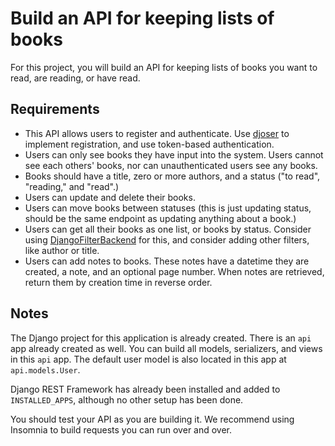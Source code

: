 # Build an API for keeping lists of books

For this project, you will build an API for keeping lists of books you want to read, are reading, or have read.

## Requirements

- This API allows users to register and authenticate. Use [djoser](https://djoser.readthedocs.io/en/latest/index.html) to implement registration, and use token-based authentication.
- Users can only see books they have input into the system. Users cannot see each others' books, nor can unauthenticated users see any books.
- Books should have a title, zero or more authors, and a status ("to read", "reading," and "read".)
- Users can update and delete their books.
- Users can move books between statuses (this is just updating status, should be the same endpoint as updating anything about a book.)
- Users can get all their books as one list, or books by status. Consider using [DjangoFilterBackend](https://www.django-rest-framework.org/api-guide/filtering/#djangofilterbackend) for this, and consider adding other filters, like author or title.
- Users can add notes to books. These notes have a datetime they are created, a note, and an optional page number. When notes are retrieved, return them by creation time in reverse order.

## Notes

The Django project for this application is already created. There is an `api` app already created as well. You can build all models, serializers, and views in this `api` app. The default user model is also located in this app at `api.models.User`.

Django REST Framework has already been installed and added to `INSTALLED_APPS`, although no other setup has been done.

You should test your API as you are building it. We recommend using Insomnia to build requests you can run over and over.
